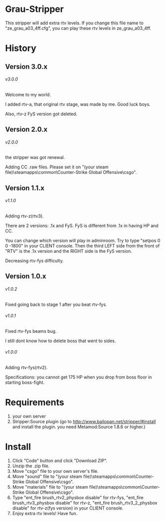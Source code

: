 # Grau-Stripper
This stripper will add extra rtv levels.
If you change this file name to "ze_grau_a03_4ff.cfg", you can play these rtv levels in ze_grau_a03_4ff.

# History
## Version 3.0.x
###### v3.0.0
Welcome to my world.

I added rtv-a, that original rtv stage, was made by me.
Good luck boys.

Also, rtv-z FyS version got deleted.

## Version 2.0.x
###### v2.0.0
the stripper was got renewal.

Adding CC .raw files. Please set it on "(your steam file)\steamapps\common\Counter-Strike Global Offensive\csgo".

## Version 1.1.x
###### v1.1.0
Adding rtv-z(rtv3).

There are 2 versions: .1x and FyS. FyS is different from .1x in having HP and CC.

You can change which version will play in adminroom. Try to type "setpos 0 0 -1800" in your CLIENT console. Then the third LEFT side from the front of "RTV" is the .1x version and the RIGHT side is the FyS version.

Decreasing rtv-fys difficulty.

## Version 1.0.x
###### v1.0.2
Fixed going back to stage 1 after you beat rtv-fys.

###### v1.0.1
Fixed rtv-fys beams bug.

I still dont know how to delete boss that went to sides.

###### v1.0.0
Adding rtv-fys(rtv2).

Specifications: you cannot get 175 HP when you drop from boss floor in starting boss-fight.

# Requirements
1. your own server
2. Stripper:Source plugin (go to http://www.bailopan.net/stripper/#install and install the plugin. you need Metamod:Source 1.8.6 or higher.)

# Install
1. Click "Code" button and click "Download ZIP".
2. Unzip the .zip file.
3. Move "csgo" file to your own server's file.
4. Move "sound" file to "(your steam file)\steamapps\common\Counter-Strike Global Offensive\csgo".
5. Move "materials" file to "(your steam file)\steamapps\common\Counter-Strike Global Offensive\csgo".
6. Type "ent_fire brush_rtv2_physbox disable" for rtv-fys, "ent_fire brush_rtv3_physbox disable" for rtv-z, "ent_fire brush_rtv3_2_physbox disable" for rtv-z(fys version) in your CLIENT console.
7. Enjoy extra rtv levels! Have fun.

